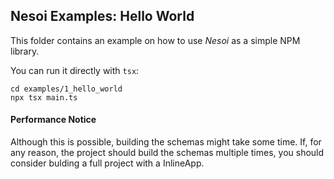 ## Nesoi Examples: Hello World

This folder contains an example on how to use _Nesoi_ as a simple NPM library.

You can run it directly with `tsx`:

```
cd examples/1_hello_world
npx tsx main.ts
```

#### Performance Notice

Although this is possible, building the schemas might take some time.
If, for any reason, the project should build the schemas multiple times, you should consider bulding a full project with a InlineApp.